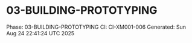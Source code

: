 # 03-BUILDING-PROTOTYPING
Phase: 03-BUILDING-PROTOTYPING
CI: CI-XM001-006
Generated: Sun Aug 24 22:41:24 UTC 2025
